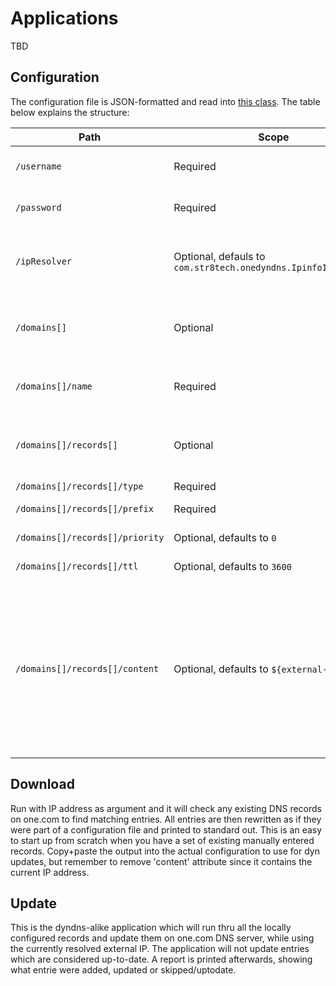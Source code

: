 # Applications

TBD

## Configuration

The configuration file is JSON-formatted and read into [this class](https://github.com/richard-strate/str8tech-onedyndns/blob/master/app/src/main/java/com/str8tech/onedyndns/DyndnsUpdateRequest.java). The table below explains the structure:

Path|Scope|Usage|
-|-|-
`/username`|Required|One.com account user name
`/password`|Required|One.com account user name
`/ipResolver`|Optional, defauls to `com.str8tech.onedyndns.IpinfoIpResolver`|Resolver used to discover external IP address
`/domains[]`|Optional|List of domains managed by the account
`/domains[]/name`|Required|Name of the domain, eg `google.se`
`/domains[]/records[]`|Optional|DNS records inside the domain, eg `www`, `ftp`
`/domains[]/records[]/type`|Required|Type
`/domains[]/records[]/prefix`|Required|Record priority
`/domains[]/records[]/priority`|Optional, defaults to `0`|Record priority
`/domains[]/records[]/ttl`|Optional, defaults to `3600`|Time-to-live
`/domains[]/records[]/content`|Optional, defaults to `${external-ip}`|Content of the record, eg the IP address. Supports the token `${external-ip}` which is replaced with the externally resolved IPv4 address

## Download

Run with IP address as argument and it will check any existing DNS records on one.com to find matching entries. All entries are then rewritten as if they were part of a configuration file and printed to standard out. This is an easy to start up from scratch when you have a set of existing manually entered records. Copy+paste the output into the actual configuration to use for dyn updates, but remember to remove 'content' attribute since it contains the current IP address.

## Update

This is the dyndns-alike application which will run thru all the locally configured records and update them on one.com DNS server, while using the currently resolved external IP. The application will not update entries which are considered up-to-date. A report is printed afterwards, showing what entrie were added, updated or skipped/uptodate.
